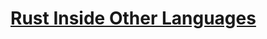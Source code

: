 # [Rust Inside Other Languages](https://doc.rust-lang.org/1.2.0/book/rust-inside-other-languages.html)
